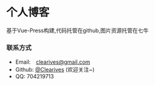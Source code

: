 # 个人博客

基于Vue-Press构建,代码托管在github,图片资源托管在七牛



### 联系方式

- Email:　<a href="mailto:clearives@gmail.com">clearives@gmail.com</a>
- Github: [@Clearives](https://github.com/Clearives)  (欢迎关注~)
- QQ: 704219713

